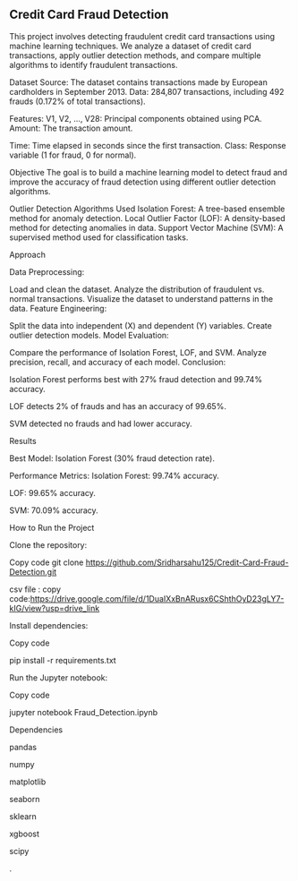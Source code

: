 Credit Card Fraud Detection
----------------------------

This project involves detecting fraudulent credit card transactions using machine learning techniques. We analyze a dataset of credit card transactions, apply outlier detection methods, and compare multiple algorithms to identify fraudulent transactions.

Dataset
Source: The dataset contains transactions made by European cardholders in September 2013.
Data: 284,807 transactions, including 492 frauds (0.172% of total transactions).

Features:
V1, V2, ..., V28: Principal components obtained using PCA.
Amount: The transaction amount.

Time: Time elapsed in seconds since the first transaction.
Class: Response variable (1 for fraud, 0 for normal).


Objective
The goal is to build a machine learning model to detect fraud and improve the accuracy of fraud detection using different outlier detection algorithms.

Outlier Detection Algorithms Used
Isolation Forest: A tree-based ensemble method for anomaly detection.
Local Outlier Factor (LOF): A density-based method for detecting anomalies in data.
Support Vector Machine (SVM): A supervised method used for classification tasks.

Approach

Data Preprocessing:

Load and clean the dataset.
Analyze the distribution of fraudulent vs. normal transactions.
Visualize the dataset to understand patterns in the data.
Feature Engineering:

Split the data into independent (X) and dependent (Y) variables.
Create outlier detection models.
Model Evaluation:

Compare the performance of Isolation Forest, LOF, and SVM.
Analyze precision, recall, and accuracy of each model.
Conclusion:

Isolation Forest performs best with 27% fraud detection and 99.74% accuracy.


LOF detects 2% of frauds and has an accuracy of 99.65%.

SVM detected no frauds and had lower accuracy.


Results

Best Model: Isolation Forest (30% fraud detection rate).

Performance Metrics:
Isolation Forest: 99.74% accuracy.

LOF: 99.65% accuracy.

SVM: 70.09% accuracy.


How to Run the Project

Clone the repository:

Copy code
git clone https://github.com/Sridharsahu125/Credit-Card-Fraud-Detection.git

csv file :
copy code:https://drive.google.com/file/d/1DuaIXxBnARusx6CShthOyD23gLY7-kIG/view?usp=drive_link

Install dependencies:

Copy code

pip install -r requirements.txt

Run the Jupyter notebook:

Copy code

jupyter notebook Fraud_Detection.ipynb

Dependencies

pandas

numpy

matplotlib

seaborn

sklearn

xgboost

scipy

.
